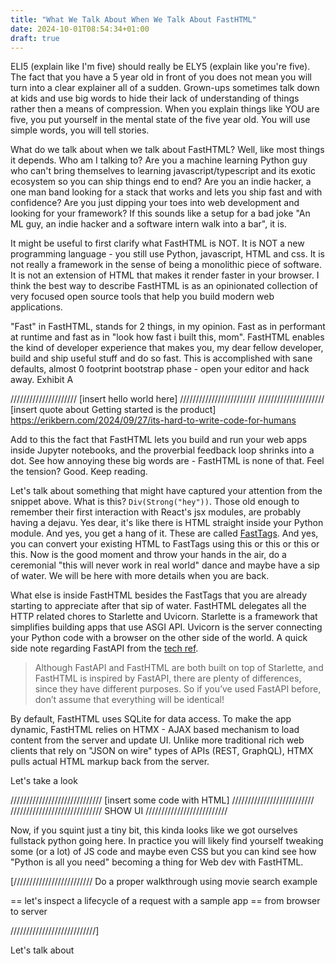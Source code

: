 ```yaml
---
title: "What We Talk About When We Talk About FastHTML"
date: 2024-10-01T08:54:34+01:00
draft: true
---
```


ELI5 (explain like I'm five) should really be ELY5 (explain like you're five). The fact that you have a 5 year old in front of you does not mean you will turn into a clear explainer all of a sudden. Grown-ups sometimes talk down at kids and use big words to hide their lack of understanding of things rather then a means of compression. When you explain things like YOU are five, you put yourself in the mental state of the five year old. You will use simple words, you will tell stories. 

What do we talk about when we talk about FastHTML? Well, like most things it depends. Who am I talking to? Are you a machine learning Python guy who can't bring themselves to learning javascript/typescript and its exotic ecosystem so you can ship things end to end? Are you an indie hacker, a one man band looking for a stack that works and lets you ship fast and with confidence? Are you just dipping your toes into web development and looking for your framework? If this sounds like a setup for a bad joke "An ML guy, an indie hacker and a software intern walk into a bar", it is.

It might be useful to first clarify what FastHTML is NOT. It is NOT a new programming language - you still use Python, javascript, HTML and css. It is not really a framework in the sense of being a monolithic piece of software. It is not an extension of HTML that makes it render faster in your browser. I think the best way to describe FastHTML is as an opinionated collection of very focused open source tools that help you build modern web applications.

"Fast" in FastHTML, stands for 2 things, in my opinion. Fast as in performant at runtime and fast as in "look how fast i built this, mom". FastHTML enables the kind of developer experience that makes you, my dear fellow developer, build and ship useful stuff and do so fast. This is accomplished with sane defaults, almost 0 footprint bootstrap phase - open your editor and hack away. Exhibit A

///////////////////// [insert hello world here] ////////////////////////
///////////////////// [insert quote about Getting started is the product] https://erikbern.com/2024/09/27/its-hard-to-write-code-for-humans

Add to this the fact that FastHTML lets you build and run your web apps inside Jupyter notebooks, and the proverbial feedback loop shrinks into a dot. See how annoying these big words are - FastHTML is none of that. Feel the tension? Good. Keep reading.

Let's talk about something that might have captured your attention from the snippet above. What is this? `Div(Strong("hey"))`. Those old enough to remember their first interaction with React's jsx modules, are probably having a dejavu. Yes dear, it's like there is HTML straight inside your Python module. And yes, you get a hang of it. These are called [FastTags](https://docs.fastht.ml/explains/explaining_xt_components.html). And yes, you can convert your existing HTML to FastTags using this or this or this or this. Now is the good moment and throw your hands in the air, do a ceremonial "this will never work in real world" dance and maybe have a sip of water. We will be here with more details when you are back.

What else is inside FastHTML besides the FastTags that you are already starting to appreciate after that sip of water. FastHTML delegates all the HTTP related chores to Starlette and Uvicorn. Starlette is a framework that simplifies building apps that use ASGI API. Uvicorn is the server connecting your Python code with a browser on the other side of the world. A quick side note regarding FastAPI from the [tech ref](https://about.fastht.ml/tech#sec3).

>Although FastAPI and FastHTML are both built on top of Starlette, and FastHTML is inspired by FastAPI, there are plenty of differences, since they have different purposes. So if you’ve used FastAPI before, don’t assume that everything will be identical!

By default, FastHTML uses SQLite for data access. To make the app dynamic, FastHTML relies on HTMX - AJAX based mechanism to load content from the server and update UI. Unlike more traditional rich web clients that rely on "JSON on wire" types of APIs (REST, GraphQL), HTMX pulls actual HTML markup back from the server. 

Let's take a look

///////////////////////////// [insert some code with HTML] //////////////////////////
/////////////////////////////         SHOW UI              //////////////////////////

Now, if you squint just a tiny bit, this kinda looks like we got ourselves fullstack python going here. In practice you will likely find yourself tweaking some (or a lot) of JS code and maybe even CSS but you can kind see how "Python is all you need" becoming a thing for Web dev with FastHTML.

[///////////////////////// Do a proper walkthrough using movie search example

 == let's inspect a lifecycle of a request with a sample app
 == from browser to server 

 ///////////////////////////]

 Let's talk about 